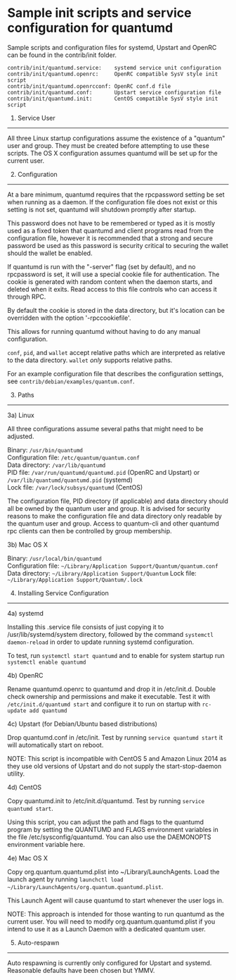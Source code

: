 Sample init scripts and service configuration for quantumd
==========================================================

Sample scripts and configuration files for systemd, Upstart and OpenRC
can be found in the contrib/init folder.

    contrib/init/quantumd.service:    systemd service unit configuration
    contrib/init/quantumd.openrc:     OpenRC compatible SysV style init script
    contrib/init/quantumd.openrcconf: OpenRC conf.d file
    contrib/init/quantumd.conf:       Upstart service configuration file
    contrib/init/quantumd.init:       CentOS compatible SysV style init script

1. Service User
---------------------------------

All three Linux startup configurations assume the existence of a "quantum" user
and group.  They must be created before attempting to use these scripts.
The OS X configuration assumes quantumd will be set up for the current user.

2. Configuration
---------------------------------

At a bare minimum, quantumd requires that the rpcpassword setting be set
when running as a daemon.  If the configuration file does not exist or this
setting is not set, quantumd will shutdown promptly after startup.

This password does not have to be remembered or typed as it is mostly used
as a fixed token that quantumd and client programs read from the configuration
file, however it is recommended that a strong and secure password be used
as this password is security critical to securing the wallet should the
wallet be enabled.

If quantumd is run with the "-server" flag (set by default), and no rpcpassword is set,
it will use a special cookie file for authentication. The cookie is generated with random
content when the daemon starts, and deleted when it exits. Read access to this file
controls who can access it through RPC.

By default the cookie is stored in the data directory, but it's location can be overridden
with the option '-rpccookiefile'.

This allows for running quantumd without having to do any manual configuration.

`conf`, `pid`, and `wallet` accept relative paths which are interpreted as
relative to the data directory. `wallet` *only* supports relative paths.

For an example configuration file that describes the configuration settings,
see `contrib/debian/examples/quantum.conf`.

3. Paths
---------------------------------

3a) Linux

All three configurations assume several paths that might need to be adjusted.

Binary:              `/usr/bin/quantumd`  
Configuration file:  `/etc/quantum/quantum.conf`  
Data directory:      `/var/lib/quantumd`  
PID file:            `/var/run/quantumd/quantumd.pid` (OpenRC and Upstart) or `/var/lib/quantumd/quantumd.pid` (systemd)  
Lock file:           `/var/lock/subsys/quantumd` (CentOS)  

The configuration file, PID directory (if applicable) and data directory
should all be owned by the quantum user and group.  It is advised for security
reasons to make the configuration file and data directory only readable by the
quantum user and group.  Access to quantum-cli and other quantumd rpc clients
can then be controlled by group membership.

3b) Mac OS X

Binary:              `/usr/local/bin/quantumd`  
Configuration file:  `~/Library/Application Support/Quantum/quantum.conf`  
Data directory:      `~/Library/Application Support/Quantum`
Lock file:           `~/Library/Application Support/Quantum/.lock`

4. Installing Service Configuration
-----------------------------------

4a) systemd

Installing this .service file consists of just copying it to
/usr/lib/systemd/system directory, followed by the command
`systemctl daemon-reload` in order to update running systemd configuration.

To test, run `systemctl start quantumd` and to enable for system startup run
`systemctl enable quantumd`

4b) OpenRC

Rename quantumd.openrc to quantumd and drop it in /etc/init.d.  Double
check ownership and permissions and make it executable.  Test it with
`/etc/init.d/quantumd start` and configure it to run on startup with
`rc-update add quantumd`

4c) Upstart (for Debian/Ubuntu based distributions)

Drop quantumd.conf in /etc/init.  Test by running `service quantumd start`
it will automatically start on reboot.

NOTE: This script is incompatible with CentOS 5 and Amazon Linux 2014 as they
use old versions of Upstart and do not supply the start-stop-daemon utility.

4d) CentOS

Copy quantumd.init to /etc/init.d/quantumd. Test by running `service quantumd start`.

Using this script, you can adjust the path and flags to the quantumd program by
setting the QUANTUMD and FLAGS environment variables in the file
/etc/sysconfig/quantumd. You can also use the DAEMONOPTS environment variable here.

4e) Mac OS X

Copy org.quantum.quantumd.plist into ~/Library/LaunchAgents. Load the launch agent by
running `launchctl load ~/Library/LaunchAgents/org.quantum.quantumd.plist`.

This Launch Agent will cause quantumd to start whenever the user logs in.

NOTE: This approach is intended for those wanting to run quantumd as the current user.
You will need to modify org.quantum.quantumd.plist if you intend to use it as a
Launch Daemon with a dedicated quantum user.

5. Auto-respawn
-----------------------------------

Auto respawning is currently only configured for Upstart and systemd.
Reasonable defaults have been chosen but YMMV.
